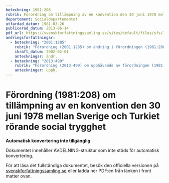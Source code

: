 ```yaml
---
beteckning: 1981:208
rubrik: Förordning om tillämpning av en konvention den 30 juni 1978 mellan Sverige och Turkiet rörande social trygghet
departement: Socialdepartementet
utfardad_datum: 1981-03-26
publicerad_datum: 2013-06-14
pdf_url: https://svenskforfattningssamling.se/sites/default/files/sfs/1981-03/SFS1981-208.pdf
andringsforfattningar:
  - beteckning: "2001:1285"
    rubrik: "Förordning (2001:1285) om ändring i förordningen (1981:208) om tillämpning av en konvention den 30 juni 1978 mellan Sverige och Turkiet rörande social trygghet"
    ikraft_datum: 2002-02-01
    anteckningar: ändr.
  - beteckning: "2013:499"
    rubrik: "Förordning (2013:499) om upphävande av förordningen (1981:208) om tillämpning av en konvention den 30 juni 1978 mellan Sverige och Turkiet rörande social trygghet"
    anteckningar: upph.
---
```


# Förordning (1981:208) om tillämpning av en konvention den 30 juni 1978 mellan Sverige och Turkiet rörande social trygghet

**Automatisk konvertering inte tillgänglig**

Dokumentet innehåller AVDELNING-struktur som inte stöds för automatisk konvertering.

För att läsa det fullständiga dokumentet, besök den officiella versionen på [svenskforfattningssamling.se](https://svenskforfattningssamling.se/) eller ladda ner PDF:en från länken i front matter ovan.